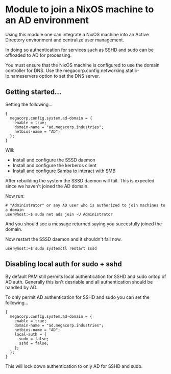 # Module to join a NixOS machine to an AD environment
Using this module one can integrate a NixOS machine into an Active Directory environment and centralize user management.

In doing so authentication for services such as SSHD and sudo can be offloaded to AD for processing.

You must ensure that the NixOS machine is configured to use the domain controller for DNS. Use the megacorp.config.networking.static-ip.nameservers option to set the DNS server.

## Getting started...
Setting the following...
```
{
  megacorp.config.system.ad-domain = {
    enable = true;
    domain-name = "ad.megacorp.industries";
    netbios-name = "AD";
  };
}
```
Will:
- Install and configure the SSSD daemon
- Install and configure the kerberos client
- Install and configure Samba to interact with SMB

After rebuilding the system the SSSD daemon will fail. This is expected since we haven't joined the AD domain.

Now run:
```console
# "Administrator" or any AD user who is authorized to join machines to a domain
user@host:~$ sudo net ads join -U Administrator
```

And you should see a message returned saying you succesfully joined the domain.

Now restart the SSSD daemon and it shouldn't fail now.
```console
user@host:~$ sudo systemctl restart sssd
```

## Disabling local auth for sudo + sshd
By default PAM still permits local authentication for SSHD and sudo ontop of AD auth. Generally this isn't desriable and all authentication should be handled by AD.

To only permit AD authentication for SSHD and sudo you can set the following...
```
{
  megacorp.config.system.ad-domain = {
    enable = true;
    domain-name = "ad.megacorp.industries";
    netbios-name = "AD";
    local-auth = {
      sudo = false;
      sshd = false;
    };
  };
}
```
This will lock down authentication to only AD for SSHD and sudo.
